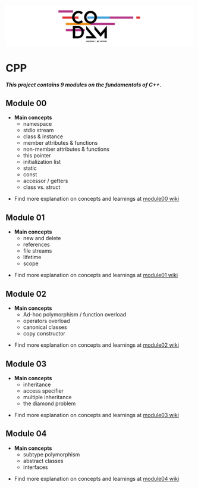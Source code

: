 [![Logo](https://github.com/qingqingqingli/readme_images/blob/master/codam_logo_1.png)](https://github.com/qingqingqingli/CPP)

# CPP
***This project contains 9 modules on the fundamentals of C++.***

## Module 00
- **Main concepts**
    * namespace
    * stdio stream
    * class & instance
    * member attributes & functions
    * non-member attributes & functions
    * this pointer
    * initialization list
    * static
    * const
    * accessor / getters
    * class vs. struct

* Find more explanation on concepts and learnings at [module00 wiki](https://github.com/qingqingqingli/CPP/wiki/Module00)

## Module 01
- **Main concepts**
    * new and delete
    * references
    * file streams
    * lifetime
    * scope

* Find more explanation on concepts and learnings at [module01 wiki](https://github.com/qingqingqingli/CPP/wiki/Module01)

## Module 02
- **Main concepts**
    * Ad-hoc polymorphism / function overload
    * operators overload
    * canonical classes
    * copy constructor

* Find more explanation on concepts and learnings at [module02 wiki](https://github.com/qingqingqingli/CPP/wiki/Module02)

## Module 03
- **Main concepts**
  * inheritance
  * access specifier
  * multiple inheritance
  * the diamond problem

* Find more explanation on concepts and learnings at [module03 wiki](https://github.com/qingqingqingli/CPP/wiki/Module03)

## Module 04
- **Main concepts**
  * subtype polymorphism
  * abstract classes
  * interfaces

* Find more explanation on concepts and learnings at [module04 wiki](https://github.com/qingqingqingli/CPP/wiki/Module04)